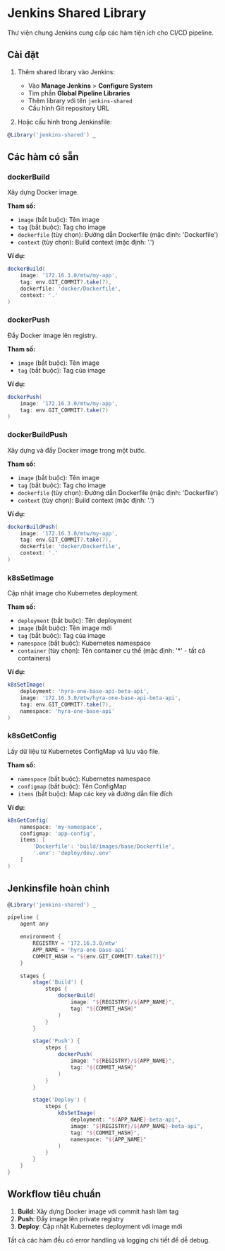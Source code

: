 # Jenkins Shared Library

Thư viện chung Jenkins cung cấp các hàm tiện ích cho CI/CD pipeline.

## Cài đặt

1. Thêm shared library vào Jenkins:
   - Vào **Manage Jenkins** > **Configure System**
   - Tìm phần **Global Pipeline Libraries**
   - Thêm library với tên `jenkins-shared`
   - Cấu hình Git repository URL

2. Hoặc cấu hình trong Jenkinsfile:
```groovy
@Library('jenkins-shared') _
```

## Các hàm có sẵn

### dockerBuild
Xây dựng Docker image.

**Tham số:**
- `image` (bắt buộc): Tên image
- `tag` (bắt buộc): Tag cho image
- `dockerfile` (tùy chọn): Đường dẫn Dockerfile (mặc định: 'Dockerfile')
- `context` (tùy chọn): Build context (mặc định: '.')

**Ví dụ:**
```groovy
dockerBuild(
    image: '172.16.3.0/mtw/my-app',
    tag: env.GIT_COMMIT?.take(7),
    dockerfile: 'docker/Dockerfile',
    context: '.'
)
```

### dockerPush
Đẩy Docker image lên registry.

**Tham số:**
- `image` (bắt buộc): Tên image
- `tag` (bắt buộc): Tag của image

**Ví dụ:**
```groovy
dockerPush(
    image: '172.16.3.0/mtw/my-app',
    tag: env.GIT_COMMIT?.take(7)
)
```

### dockerBuildPush
Xây dựng và đẩy Docker image trong một bước.

**Tham số:**
- `image` (bắt buộc): Tên image
- `tag` (bắt buộc): Tag cho image
- `dockerfile` (tùy chọn): Đường dẫn Dockerfile (mặc định: 'Dockerfile')
- `context` (tùy chọn): Build context (mặc định: '.')

**Ví dụ:**
```groovy
dockerBuildPush(
    image: '172.16.3.0/mtw/my-app',
    tag: env.GIT_COMMIT?.take(7),
    dockerfile: 'docker/Dockerfile',
    context: '.'
)
```

### k8sSetImage
Cập nhật image cho Kubernetes deployment.

**Tham số:**
- `deployment` (bắt buộc): Tên deployment
- `image` (bắt buộc): Tên image mới
- `tag` (bắt buộc): Tag của image
- `namespace` (bắt buộc): Kubernetes namespace
- `container` (tùy chọn): Tên container cụ thể (mặc định: '*' - tất cả containers)

**Ví dụ:**
```groovy
k8sSetImage(
    deployment: 'hyra-one-base-api-beta-api',
    image: '172.16.3.0/mtw/hyra-one-base-api-beta-api',
    tag: env.GIT_COMMIT?.take(7),
    namespace: 'hyra-one-base-api'
)
```

### k8sGetConfig
Lấy dữ liệu từ Kubernetes ConfigMap và lưu vào file.

**Tham số:**
- `namespace` (bắt buộc): Kubernetes namespace
- `configmap` (bắt buộc): Tên ConfigMap
- `items` (bắt buộc): Map các key và đường dẫn file đích

**Ví dụ:**
```groovy
k8sGetConfig(
    namespace: 'my-namespace',
    configmap: 'app-config',
    items: [
        'Dockerfile': 'build/images/base/Dockerfile',
        '.env': 'deploy/dev/.env'
    ]
)
```

## Jenkinsfile hoàn chỉnh

```groovy
@Library('jenkins-shared') _

pipeline {
    agent any

    environment {
        REGISTRY = '172.16.3.0/mtw'
        APP_NAME = 'hyra-one-base-api'
        COMMIT_HASH = "${env.GIT_COMMIT?.take(7)}"
    }

    stages {
        stage('Build') {
            steps {
                dockerBuild(
                    image: "${REGISTRY}/${APP_NAME}",
                    tag: "${COMMIT_HASH}"
                )
            }
        }

        stage('Push') {
            steps {
                dockerPush(
                    image: "${REGISTRY}/${APP_NAME}",
                    tag: "${COMMIT_HASH}"
                )
            }
        }

        stage('Deploy') {
            steps {
                k8sSetImage(
                    deployment: "${APP_NAME}-beta-api",
                    image: "${REGISTRY}/${APP_NAME}-beta-api",
                    tag: "${COMMIT_HASH}",
                    namespace: "${APP_NAME}"
                )
            }
        }
    }
}
```

## Workflow tiêu chuẩn

1. **Build**: Xây dựng Docker image với commit hash làm tag
2. **Push**: Đẩy image lên private registry
3. **Deploy**: Cập nhật Kubernetes deployment với image mới

Tất cả các hàm đều có error handling và logging chi tiết để dễ debug.
